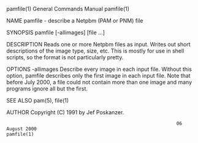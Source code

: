 pamfile(1)                                                    General Commands Manual                                                   pamfile(1)

NAME
       pamfile - describe a Netpbm (PAM or PNM) file

SYNOPSIS
       pamfile [-allimages] [file ...]

DESCRIPTION
       Reads  one  or  more  Netpbm  files as input.  Writes out short descriptions of the image type, size, etc.  This is mostly for use in shell
       scripts, so the format is not particularly pretty.

OPTIONS
       -allimages
              Describe every image in each input file.  Without this option, pamfile describes only the first image in each input file.  Note that
              before July 2000, a file could not contain more than one image and many programs ignore all but the first.

SEE ALSO
       pam(5), file(1)

AUTHOR
       Copyright (C) 1991 by Jef Poskanzer.

                                                                  06 August 2000                                                        pamfile(1)
